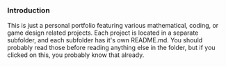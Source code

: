 ### Introduction

This is just a personal portfolio featuring various mathematical, coding, or game design related projects. Each project is located in a separate subfolder, and each subfolder has it's own README.md. You should probably read those before reading anything else in the folder, but if you clicked on this, you probably know that already.